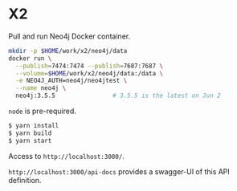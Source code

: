 # X2

Pull and run Neo4j Docker container.

```bash
mkdir -p $HOME/work/x2/neo4j/data
docker run \
  --publish=7474:7474 --publish=7687:7687 \
  --volume=$HOME/work/x2/neo4j/data:/data \
  -e NEO4J_AUTH=neo4j/neo4jtest \
  --name neo4j \
  neo4j:3.5.5                # 3.5.5 is the latest on Jun 2
```

`node` is pre-required.

```bash
$ yarn install
$ yarn build
$ yarn start
```

Access to `http://localhost:3000/`.

`http://localhost:3000/api-docs` provides a swagger-UI of this API definition.
